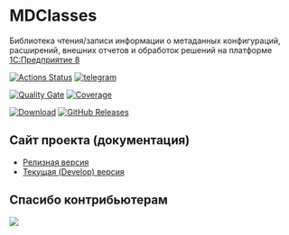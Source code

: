 # MDClasses

Библиотека чтения/записи информации о метаданных конфигураций, расширений, внешних отчетов и обработок решений на платформе [1С:Предприятие 8](https://v8.1c.ru/platforma/)

[![Actions Status](https://github.com/1c-syntax/mdclasses/workflows/Java%20CI/badge.svg)](https://github.com/1c-syntax/mdclasses/actions)
[![telegram](https://img.shields.io/badge/telegram-chat-green.svg)](https://t.me/bsl_language_server)

[![Quality Gate](https://sonarcloud.io/api/project_badges/measure?project=1c-syntax_mdclasses&metric=alert_status)](https://sonarcloud.io/dashboard?id=1c-syntax_mdclasses)
[![Coverage](https://sonarcloud.io/api/project_badges/measure?project=1c-syntax_mdclasses&metric=coverage)](https://sonarcloud.io/dashboard?id=1c-syntax_mdclasses)

[![Download](https://img.shields.io/github/release/1c-syntax/mdclasses.svg?label=download&style=flat)](https://github.com/1c-syntax/mdclasses/releases/latest)
[![GitHub Releases](https://img.shields.io/github/downloads/1c-syntax/mdclasses/latest/total?style=flat-square)](https://github.com/1c-syntax/mdclasses/releases)

## Сайт проекта (документация)
- [Релизная версия](https://1c-syntax.github.io/mdclasses/)
- [Текущая (Develop) версия](https://1c-syntax.github.io/mdclasses/dev/)

## Спасибо контрибьютерам

<a href="https://github.com/1c-syntax/mdclasses/graphs/contributors">
  <img src="https://contrib.rocks/image?repo=1c-syntax/mdclasses" />
</a>
